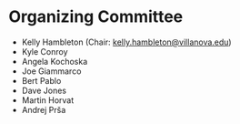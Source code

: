 # Organizing Committee

* Kelly Hambleton (Chair: kelly.hambleton@villanova.edu)
* Kyle Conroy
* Angela Kochoska
* Joe Giammarco
* Bert Pablo
* Dave Jones
* Martin Horvat
* Andrej Prša
